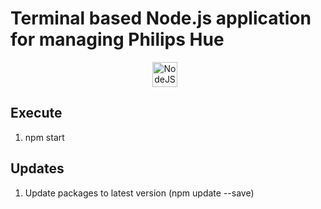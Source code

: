 # Terminal based Node.js application for managing Philips Hue

<div align="center">
<img alt="NodeJS" width="40px" style="padding-right:10px;" src="https://cdn.jsdelivr.net/gh/devicons/devicon/icons/nodejs/nodejs-original.svg"/>
<br/>

<div align="left">

## Execute
1. npm start

## Updates
1. Update packages to latest version (npm update --save)